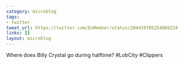 ```yaml
---
category: microblog
tags:
- twitter
tweet_url: https://twitter.com/ExMember/status/204419705254068224
links: []
layout: microblog
---
```

Where does Billy Crystal go during halftime? #LobCity #Clippers
